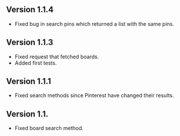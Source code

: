 ## Version 1.1.4

* Fixed bug in search pins which returned a list with the same pins.

## Version 1.1.3

* Fixed request that fetched boards.
* Added first tests.

## Version 1.1.1

* Fixed search methods since Pinterest have changed their results.

## Version 1.1.

* Fixed board search method.
